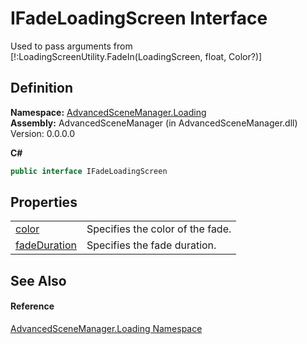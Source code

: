 # IFadeLoadingScreen Interface


Used to pass arguments from [!:LoadingScreenUtility.FadeIn(LoadingScreen, float, Color?)]



## Definition
**Namespace:** <a href="N_AdvancedSceneManager_Loading.md">AdvancedSceneManager.Loading</a>  
**Assembly:** AdvancedSceneManager (in AdvancedSceneManager.dll) Version: 0.0.0.0

**C#**
``` C#
public interface IFadeLoadingScreen
```



## Properties
<table>
<tr>
<td><a href="P_AdvancedSceneManager_Loading_IFadeLoadingScreen_color.md">color</a></td>
<td>Specifies the color of the fade.</td></tr>
<tr>
<td><a href="P_AdvancedSceneManager_Loading_IFadeLoadingScreen_fadeDuration.md">fadeDuration</a></td>
<td>Specifies the fade duration.</td></tr>
</table>

## See Also


#### Reference
<a href="N_AdvancedSceneManager_Loading.md">AdvancedSceneManager.Loading Namespace</a>  
